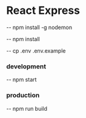 # React Express
-- npm install -g nodemon

-- npm install

-- cp .env .env.example

### development
-- npm start

### production
-- npm run build
